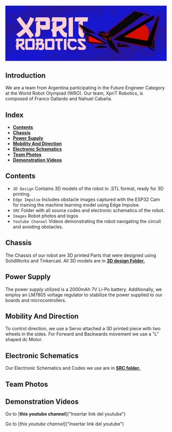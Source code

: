 
![Logo](Images/XpriT_Robotics_Logo.jpg)

## Introduction
We are a team from Argentina participating in the Future Engineer Category at the World Robot Olympiad (WRO). Our team, XpriT Robotics, is composed of Franco Gallardo and Nahuel Cabaña.
## Index
* [**Contents**](##Contents)
* [**Chassis**](##Chassis)
* [**Power Supply**](##Power_Supply)
* [**Mobility And Direction**](##Mobility_And_Direction)
* [**Electronic Schematics**](##Schematic)
* [**Team Photos**](##Photos)
* [**Demonstration Videos**](##Demonstration_Videos)
## Contents
 * `3D Design` Contains 3D models of the robot in .STL format, ready for 3D printing.
 * `Edge Impulse` Includes obstacle images captured with the ESP32 Cam for training the machine learning model using Edge Impulse.
 * `SRC` Folder with all source codes and electronic schematics of the robot.
 * `Images` Robot photos and logos
 * `Youtube Channel` Videos demonstrating the robot navigating the circuit and avoiding obstacles.

## Chassis
 
 The Chassis of our robot are 3D printed Parts that were designed using SolidWorks and Tinkercad. All 3D models are in [**3D design Folder.**](https://github.com/Gallarfrox/WRO-FE-XPRIT-2024/tree/8289e319c8ed50b18eef6a841f7b57f9364190d7/3D%20Desings)
## Power Supply

The power supply utilized is a 2000mAh 7V Li-Po battery. Additionally, we employ an LM7805 voltage regulator to stabilize the power supplied to our boards and microcontrollers.
## Mobility And Direction

To control direction, we use a Servo attached a 3D printed piece with two wheels in the sides. For Forward and Backwards movement we use a "L" shaped dc Motor.
## Electronic Schematics

Our Electronic Schematics and Codes we use are in [**SRC folder.**](https://github.com/Gallarfrox/WRO-FE-XPRIT-2024/tree/fe686a653da6ce5ed55e57e9bf3dd3e55d9c889c/SRC)
## Team Photos
## Demonstration Videos

Go to [**this youtube channel**]("Insertar link del youtube")

Go to [*this youtube channel*]("Insertar link del youtube")